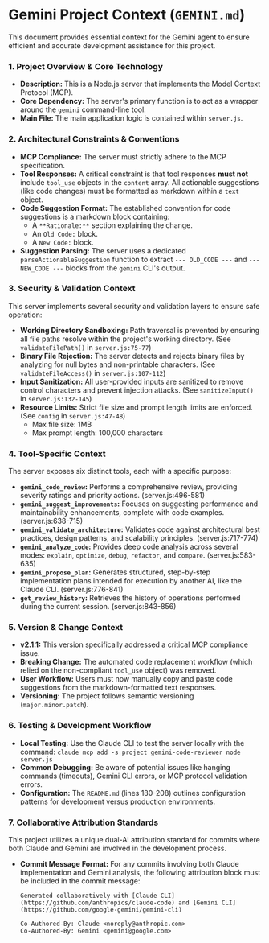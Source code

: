 # Gemini Project Context (`GEMINI.md`)

This document provides essential context for the Gemini agent to ensure efficient and accurate development assistance for this project.

### 1. Project Overview & Core Technology

*   **Description:** This is a Node.js server that implements the Model Context Protocol (MCP).
*   **Core Dependency:** The server's primary function is to act as a wrapper around the `gemini` command-line tool.
*   **Main File:** The main application logic is contained within `server.js`.

### 2. Architectural Constraints & Conventions

*   **MCP Compliance:** The server must strictly adhere to the MCP specification.
*   **Tool Responses:** A critical constraint is that tool responses **must not** include `tool_use` objects in the `content` array. All actionable suggestions (like code changes) must be formatted as markdown within a `text` object.
*   **Code Suggestion Format:** The established convention for code suggestions is a markdown block containing:
    *   A `**Rationale:**` section explaining the change.
    *   An `Old Code:` block.
    *   A `New Code:` block.
*   **Suggestion Parsing:** The server uses a dedicated `parseActionableSuggestion` function to extract `--- OLD_CODE ---` and `--- NEW_CODE ---` blocks from the `gemini` CLI's output.

### 3. Security & Validation Context

This server implements several security and validation layers to ensure safe operation:

*   **Working Directory Sandboxing:** Path traversal is prevented by ensuring all file paths resolve within the project's working directory. (See `validateFilePath()` in `server.js:75-77`)
*   **Binary File Rejection:** The server detects and rejects binary files by analyzing for null bytes and non-printable characters. (See `validateFileAccess()` in `server.js:107-112`)
*   **Input Sanitization:** All user-provided inputs are sanitized to remove control characters and prevent injection attacks. (See `sanitizeInput()` in `server.js:132-145`)
*   **Resource Limits:** Strict file size and prompt length limits are enforced. (See `config` in `server.js:47-48`)
    *   Max file size: 1MB
    *   Max prompt length: 100,000 characters

### 4. Tool-Specific Context

The server exposes six distinct tools, each with a specific purpose:

*   **`gemini_code_review`:** Performs a comprehensive review, providing severity ratings and priority actions. (server.js:496-581)
*   **`gemini_suggest_improvements`:** Focuses on suggesting performance and maintainability enhancements, complete with code examples. (server.js:638-715)
*   **`gemini_validate_architecture`:** Validates code against architectural best practices, design patterns, and scalability principles. (server.js:717-774)
*   **`gemini_analyze_code`:** Provides deep code analysis across several modes: `explain`, `optimize`, `debug`, `refactor`, and `compare`. (server.js:583-635)
*   **`gemini_propose_plan`:** Generates structured, step-by-step implementation plans intended for execution by another AI, like the Claude CLI. (server.js:776-841)
*   **`get_review_history`:** Retrieves the history of operations performed during the current session. (server.js:843-856)

### 5. Version & Change Context

*   **v2.1.1:** This version specifically addressed a critical MCP compliance issue.
*   **Breaking Change:** The automated code replacement workflow (which relied on the non-compliant `tool_use` object) was removed.
*   **User Workflow:** Users must now manually copy and paste code suggestions from the markdown-formatted text responses.
*   **Versioning:** The project follows semantic versioning (`major.minor.patch`).

### 6. Testing & Development Workflow

*   **Local Testing:** Use the Claude CLI to test the server locally with the command: `claude mcp add -s project gemini-code-reviewer node server.js`
*   **Common Debugging:** Be aware of potential issues like hanging commands (timeouts), Gemini CLI errors, or MCP protocol validation errors.
*   **Configuration:** The `README.md` (lines 180-208) outlines configuration patterns for development versus production environments.

### 7. Collaborative Attribution Standards

This project utilizes a unique dual-AI attribution standard for commits where both Claude and Gemini are involved in the development process.

*   **Commit Message Format:** For any commits involving both Claude implementation and Gemini analysis, the following attribution block must be included in the commit message:

    ```
    Generated collaboratively with [Claude CLI](https://github.com/anthropics/claude-code) and [Gemini CLI](https://github.com/google-gemini/gemini-cli)

    Co-Authored-By: Claude <noreply@anthropic.com>
    Co-Authored-By: Gemini <gemini@google.com>
    ```
